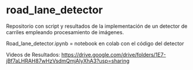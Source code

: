 # road_lane_detector
Repositorio con script y resultados de la implementación de un detector de carriles empleando procesamiento de imágenes.

Road_lane_detector.ipynb = notebook en colab con el código del detector

Videos de Resultados: https://drive.google.com/drive/folders/1E7-jBf7aLHRAH87wHzVsdmQmjAlyXhA3?usp=sharing
